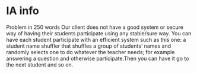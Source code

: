 # IA info
Problem in 250 words
	Our client does not have a good system or secure way of having their students participate using any stable/sure way. You can have each student participate with an efficient system such as this one: a student name shuffler that shuffles a group of students’ names and randomly selects one to do whatever the teacher needs; for example answering a question and otherwise participate.Then you can have it go to the next student and so on. 
